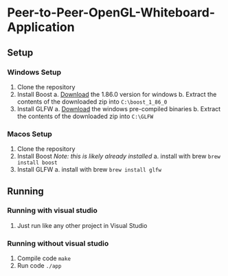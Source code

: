 # Peer-to-Peer-OpenGL-Whiteboard-Application

## Setup
### Windows Setup
1. Clone the repository
2. Install Boost
   a. [Download](https://www.boost.org/users/history/version_1_86_0.html) the 1.86.0 version for windows
   b. Extract the contents of the downloaded zip into `C:\boost_1_86_0`
4. Install GLFW
   a. [Download](https://glfw.org/download) the windows pre-compiled binaries
   b. Extract the contents of the downloaded zip into `C:\GLFW`

### Macos Setup
1. Clone the repository
2. Install Boost *Note: this is likely already installed*
    a. install with brew `brew install boost`
3. Install GLFW
    a. install with brew `brew install glfw`


## Running
### Running with visual studio
1. Just run like any other project in Visual Studio

### Running without visual studio
1. Compile code `make`
2. Run code `./app`

   
